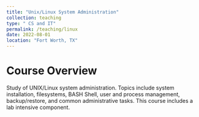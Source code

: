 ```yaml
---
title: "Unix/Linux System Administration"
collection: teaching
type: " CS and IT"
permalink: /teaching/linux
date: 2022-08-01
location: "Fort Worth, TX"
---
```


Course Overview
======
Study of UNIX/Linux system administration. Topics include system installation, filesystems, BASH Shell, user and process management, backup/restore, and common administrative tasks. This course includes a lab intensive component.